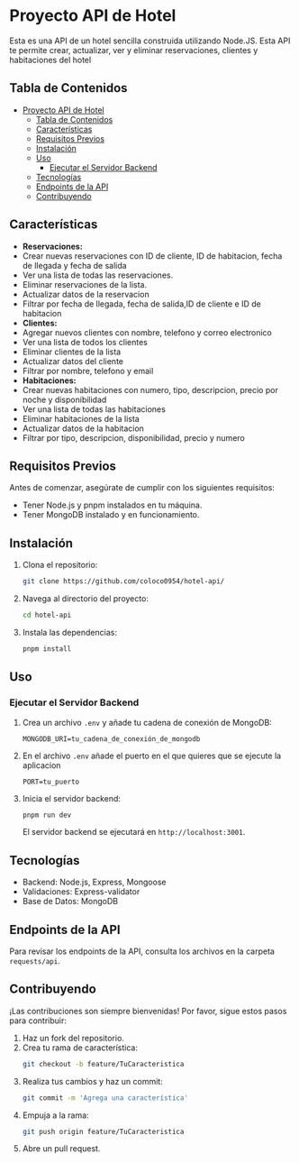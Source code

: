 # Proyecto  API de Hotel

Esta es una API de un hotel sencilla construida utilizando Node.JS. Esta API te permite crear, actualizar, ver y eliminar reservaciones, clientes y habitaciones del hotel

## Tabla de Contenidos
- [Proyecto  API de Hotel](#proyecto--api-de-hotel)
  - [Tabla de Contenidos](#tabla-de-contenidos)
  - [Características](#características)
  - [Requisitos Previos](#requisitos-previos)
  - [Instalación](#instalación)
  - [Uso](#uso)
    - [Ejecutar el Servidor Backend](#ejecutar-el-servidor-backend)
  - [Tecnologías](#tecnologías)
  - [Endpoints de la API](#endpoints-de-la-api)
  - [Contribuyendo](#contribuyendo)

## Características

- **Reservaciones:**
- Crear nuevas reservaciones con ID de cliente, ID de habitacion, fecha de llegada y fecha de salida
- Ver una lista de todas las reservaciones.
- Eliminar reservaciones de la lista.
- Actualizar datos de la reservacion
- Filtrar por fecha de llegada, fecha de salida,ID de cliente e ID de habitacion
- **Clientes:**
- Agregar nuevos clientes con nombre, telefono y  correo electronico
- Ver una lista de todos los clientes
- Eliminar clientes de la lista
- Actualizar datos del cliente
- Filtrar por nombre, telefono y email
- **Habitaciones:**
- Crear nuevas habitaciones con numero, tipo, descripcion, precio por noche y disponibilidad
- Ver una lista de todas las habitaciones
- Eliminar habitaciones de la lista
- Actualizar datos de la habitacion
- Filtrar por tipo, descripcion, disponibilidad, precio y numero

## Requisitos Previos

Antes de comenzar, asegúrate de cumplir con los siguientes requisitos:

- Tener Node.js y pnpm instalados en tu máquina.
- Tener MongoDB instalado y en funcionamiento.

## Instalación

1. Clona el repositorio:
    ```sh
    git clone https://github.com/coloco0954/hotel-api/
    ```

2. Navega al directorio del proyecto:
    ```sh
    cd hotel-api
    ```

3. Instala las dependencias:
    ```sh
    pnpm install
    ```

## Uso

### Ejecutar el Servidor Backend

1. Crea un archivo `.env` y añade tu cadena de conexión de MongoDB:
    ```env
    MONGODB_URI=tu_cadena_de_conexión_de_mongodb
    ```
2. En el archivo `.env` añade el puerto en el que quieres que se ejecute la aplicacion
   ```env
   PORT=tu_puerto
   ```

3. Inicia el servidor backend:
    ```sh
    pnpm run dev
    ```

   El servidor backend se ejecutará en `http://localhost:3001`.

## Tecnologías

- Backend: Node.js, Express, Mongoose
- Validaciones: Express-validator
- Base de Datos: MongoDB

## Endpoints de la API

Para revisar los endpoints de la API, consulta los archivos en la carpeta `requests/api`.

## Contribuyendo

¡Las contribuciones son siempre bienvenidas! Por favor, sigue estos pasos para contribuir:

1. Haz un fork del repositorio.
2. Crea tu rama de característica:
    ```sh
    git checkout -b feature/TuCaracteristica
    ```
3. Realiza tus cambios y haz un commit:
    ```sh
    git commit -m 'Agrega una característica'
    ```
4. Empuja a la rama:
    ```sh
    git push origin feature/TuCaracteristica
    ```
5. Abre un pull request.
